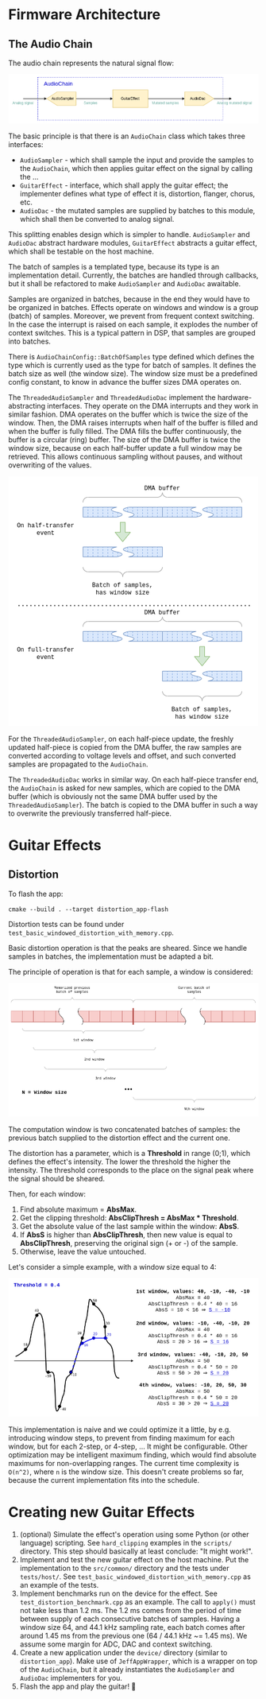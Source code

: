 # Firmware Architecture

## The Audio Chain

The audio chain represents the natural signal flow:

![AudioChain](diagrams/audio_chain.drawio.png)

The basic principle is that there is an `AudioChain` class which takes three interfaces:

* `AudioSampler` - which shall sample the input and provide the samples to the `AudioChain`, which then applies guitar 
effect on the signal by calling the ...
* `GuitarEffect` - interface, which shall apply the guitar effect; the implementer defines what type of effect it is,
distortion, flanger, chorus, etc.
* `AudioDac` - the mutated samples are supplied by batches to this module, which shall then be converted to analog
signal.

This splitting enables design which is simpler to handle. 
`AudioSampler` and `AudioDac` abstract hardware modules, `GuitarEffect` abstracts a guitar effect, which shall be 
testable on the host machine. 

The batch of samples is a templated type, because its type is an implementation detail. Currently, the batches are 
handled through callbacks, but it shall be refactored to make `AudioSampler` and `AudioDac` awaitable.

Samples are organized in batches, because in the end they would have to be organized in batches. Effects operate on 
windows and window is a group (batch) of samples. Moreover, we prevent from frequent context switching. In the case 
the interrupt is raised on each sample, it explodes the number of context switches. This is a typical pattern in DSP,
that samples are grouped into batches.

There is `AudioChainConfig::BatchOfSamples` type defined which defines the type which is currently used as the type
for batch of samples. It defines the batch size as well (the window size). The window size must be a predefined 
config constant, to know in advance the buffer sizes DMA operates on.

The `ThreadedAudioSampler` and `ThreadedAudioDac` implement the hardware-abstracting interfaces. They operate on the
DMA interrupts and they work in similar fashion. DMA operates on the buffer which is twice the size of the window.
Then, the DMA raises interrupts when half of the buffer is filled and when the buffer is fully filled. The DMA fills
the buffer continuously, the buffer is a circular (ring) buffer. The size of the DMA buffer is twice the window size, 
because on each half-buffer update a full window may be retrieved. This allows continuous sampling without pauses,
and without overwriting of the values.

![dma_operation](diagrams/dma_operation.drawio.png)

For the `ThreadedAudioSampler`, on each half-piece update, the freshly updated half-piece is copied from the
DMA buffer, the raw samples are converted according to voltage levels and offset, and such converted samples are 
propagated to the `AudioChain`.

The `ThreadedAudioDac` works in similar way. On each half-piece transfer end, the `AudioChain` is asked for new samples,
which are copied to the DMA buffer (which is obviously not the same DMA buffer used by the `ThreadedAudioSampler`). The 
batch is copied to the DMA buffer in such a way to overwrite the previously transferred half-piece.

# Guitar Effects

## Distortion

To flash the app:

```
cmake --build . --target distortion_app-flash
```

Distortion tests can be found under `test_basic_windowed_distortion_with_memory.cpp`.

Basic distortion operation is that the peaks are sheared. Since we handle samples in batches, the implementation
must be adapted a bit.

The principle of operation is that for each sample, a window is considered:

![windowing](diagrams/windowing.drawio.png)

The computation window is two concatenated batches of samples: the previous batch supplied to the distortion effect
and the current one.

The distortion has a parameter, which is a **Threshold** in range (0;1), which defines the effect's intensity. The lower
the threshold the higher the intensity. The threshold corresponds to the place on the signal peak where the signal
should be sheared.

Then, for each window:

1. Find absolute maximum = **AbsMax**.
2. Get the clipping threshold: **AbsClipThresh = AbsMax * Threshold**.
3. Get the absolute value of the last sample within the window: **AbsS**.
4. If **AbsS** is higher than **AbsClipThresh**, then new value is equal to **AbsClipThresh**, preserving the original 
sign (+ or -) of the sample.
5. Otherwise, leave the value untouched.

Let's consider a simple example, with a window size equal to 4:

![distortion_example](diagrams/distortion_example.drawio.png)

This implementation is naive and we could optimize it a little, by e.g. introducing window steps, to prevent from
finding maximum for each window, but for each 2-step, or 4-step, ... It might be configurable. Other optimization
may be intelligent maximum finding, which would find absolute maximums for non-overlapping ranges. The current
time complexity is `O(n^2)`, where `n` is the window size. This doesn't create problems so far, because the current 
implementation fits into the schedule.

# Creating new Guitar Effects

1. (optional) Simulate the effect's operation using some Python (or other language) scripting. See `hard_clipping` 
examples in the `scripts/` directory. This step should basically at least conclude: "It might work!".
2. Implement and test the new guitar effect on the host machine. Put the implementation to the `src/common/` directory
and the tests under `tests/host/`. See `test_basic_windowed_distortion_with_memory.cpp` as an example of the tests.
3. Implement benchmarks run on the device for the effect. See `test_distortion_benchmark.cpp` as an example. The call
to `apply()` must not take less than 1.2 ms. The 1.2 ms comes from the period of time between supply of each consecutive
batches of samples. Having a window size 64, and 44.1 kHz sampling rate, each batch comes after around 1.45 ms from
the previous one (64 / 44.1 kHz ~= 1.45 ms). We assume some margin for ADC, DAC and context switching.
4. Create a new application under the `device/` directory (similar to `distortion_app`). Make use of `JeffAppWrapper`,
which is a wrapper on top of the `AudioChain`, but it already instantiates the `AudioSampler` and `AudioDac` 
implementers for you.
5. Flash the app and play the guitar! :guitar:

